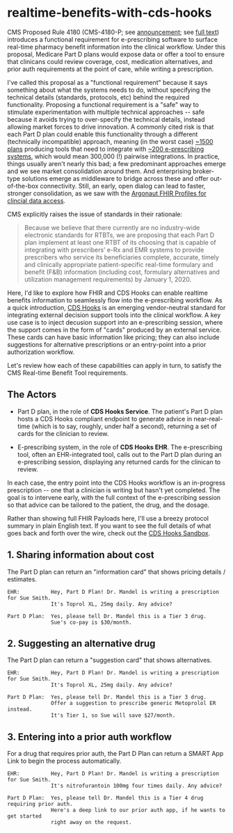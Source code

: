 # realtime-benefits-with-cds-hooks

CMS Proposed Rule 4180 (CMS-4180-P;
see [announcement](https://www.cms.gov/newsroom/fact-sheets/contract-year-cy-2020-medicare-advantage-and-part-d-drug-pricing-proposed-rule-cms-4180-p);
see [full text](https://s3.amazonaws.com/public-inspection.federalregister.gov/2018-25945.pdf))
introduces a functional requirement for e-prescribing software to surface real-time pharmacy benefit information into the clinical workflow.
Under this proposal, Medicare Part D plans would expose data or offer a tool to ensure that clinicans could review coverage, cost, medication alternatives,
and prior auth requirements at the point of care, while writing a prescription.

I've called this proposal as a "functional requirement" because it says something about what the systems needs to do, without
specifying the technical details (standards, protocols, etc) behind the required functionality. Proposing a functional requirement
is a "safe" way to stimulate experimentation with multiple technical approaches -- safe because it avoids trying to over-specify
the technical details, instead allowing market forces to drive innovation. A commonly cited risk is that
each Part D plan could enable this functionality through a different (technically incompatible) approach, meaning (in the worst case)
[~1500 plans](https://q1medicare.com/PartD-History-MedicarePartD-ProgramPDP.php) producing tools that need to integrate with
[~200 e-prescribing systems](https://chpl.healthit.gov/#/search), which would mean 300,000 (!) pairwise integrations. In practice,
things usually aren't nearly this bad; a few predominant approaches emerge and we see market consolidation around them. And 
enterprising broker-type solutions emerge as middleware to bridge across these and offer out-of-the-box connectivity. Still,
an early, open dialog can lead to faster, stronger consolidation, as we saw with the [Argonaut FHIR Profiles for clincial data access](http://www.fhir.org/guides/argonaut/r2/).

CMS explicitly raises the issue of standards in their rationale:

> Because we believe that there currently are no industry-wide electronic standards for RTBTs,
> we are proposing that each Part D plan implement at least one RTBT of its choosing that is
> capable of integrating with prescribers’ e-Rx and EMR systems to provide prescribers who service 
> its beneficiaries complete, accurate, timely and clinically appropriate patient-specific real-time 
> formulary and benefit (F&B) information (including cost, formulary alternatives and utilization 
> management requirements) by January 1, 2020.

Here, I'd like to explore how FHIR and CDS Hooks can enable realtime benefits information to seamlessly
flow into the e-prescribing workflow. As a quick introduction, [CDS Hooks](https://cds-hooks.org/) is an
emerging vendor-neutral standard for integrating external decision support tools into the clinical workflow.
A key use case is to inject decusion support into an e-prescribing session, where the support comes in the form
of "cards" produced by an external service. These cards can have basic information like pricing; they can also
include suggestions for alternative prescriptions or an entry-point into a prior authorization workflow.

Let's review how each of these capabilities can apply in turn, to satisfy the CMS Real-time Benefit Tool requirements.

## The Actors

* Part D plan, in the role of **CDS Hooks Service**. The patient's Part D plan hosts a CDS Hooks compliant endpoint
  to generate advice in near-real-time (which is to say, roughly, under half a second), returning a set of cards for
  the clinician to review.
  
* E-prescribing system, in the role of **CDS Hooks EHR**. The e-prescribing tool, often an EHR-integrated tool,
  calls out to the Part D plan during an e-prescribing session, displaying any returned cards for the clinican
  to review.

In each case, the entry point into the CDS Hooks workflow is an in-progress prescription -- one that a clinician
is writing but hasn't yet completed. The goal is to intervene early, with the full context of the e-prescribing
session so that advice can be tailored to the patient, the drug, and the dosage.

Rather than showing full FHIR Payloads here, I'll use a breezy protocol summary in plain English text. If you want 
to see the full details of what goes back and forth over the wire, check out the [CDS Hooks Sandbox](http://sandbox.cds-hooks.org).


## 1. Sharing information about cost

The Part D plan can return an "information card" that shows pricing details / estimates.

```
EHR:          Hey, Part D Plan! Dr. Mandel is writing a prescription for Sue Smith.
              It's Toprol XL, 25mg daily. Any advice?

Part D Plan:  Yes, please tell Dr. Mandel this is a Tier 3 drug.
              Sue's co-pay is $30/month.
```

## 2. Suggesting an alternative drug
The Part D plan can return a "suggestion card" that shows alternatives.

```
EHR:          Hey, Part D Plan! Dr. Mandel is writing a prescription for Sue Smith.
              It's Toprol XL, 25mg daily. Any advice?

Part D Plan:  Yes, please tell Dr. Mandel this is a Tier 3 drug.
              Offer a suggestion to prescribe generic Metoprolol ER instead.
              It's Tier 1, so Sue will save $27/month.
```


## 3. Entering into a prior auth workflow
For a drug that requires prior auth, the Part D Plan can return a SMART App Link to begin the process automatically.

```
EHR:          Hey, Part D Plan! Dr. Mandel is writing a prescription for Sue Smith.
              It's nitrofurantoin 100mg four times daily. Any advice?

Part D Plan:  Yes, please tell Dr. Mandel this is a Tier 4 drug requiring prior auth.
              Here's a deep link to our prior auth app, if he wants to get started
              right away on the request.
```
